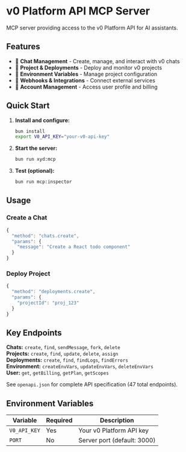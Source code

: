 # v0 Platform API MCP Server

MCP server providing access to the v0 Platform API for AI assistants.

## Features

- 🤖 **Chat Management** - Create, manage, and interact with v0 chats
- 🚀 **Project & Deployments** - Deploy and monitor v0 projects  
- 🔧 **Environment Variables** - Manage project configuration
- 🔗 **Webhooks & Integrations** - Connect external services
- 👤 **Account Management** - Access user profile and billing

## Quick Start

1. **Install and configure:**
   ```bash
   bun install
   export V0_API_KEY="your-v0-api-key"
   ```

2. **Start the server:**
   ```bash
   bun run xyd:mcp
   ```

3. **Test (optional):**
   ```bash
   bun run mcp:inspector
   ```

## Usage

### Create a Chat
```javascript
{
  "method": "chats.create",
  "params": {
    "message": "Create a React todo component"
  }
}
```

### Deploy Project
```javascript
{
  "method": "deployments.create", 
  "params": {
    "projectId": "proj_123"
  }
}
```

## Key Endpoints

**Chats:** `create`, `find`, `sendMessage`, `fork`, `delete`  
**Projects:** `create`, `find`, `update`, `delete`, `assign`  
**Deployments:** `create`, `find`, `findLogs`, `findErrors`  
**Environment:** `createEnvVars`, `updateEnvVars`, `deleteEnvVars`  
**User:** `get`, `getBilling`, `getPlan`, `getScopes`

See `openapi.json` for complete API specification (47 total endpoints).

## Environment Variables

| Variable | Required | Description |
|----------|----------|-------------|
| `V0_API_KEY` | Yes | Your v0 Platform API key |
| `PORT` | No | Server port (default: 3000) |
